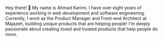Hey there! 👋 My name is Ahmad Karimi. I have over eight years of experience working in web development and software engineering. Currently, I work as the Product Manager and Front-end Architect at Majazeh, building unique products that are helping people! I'm deeply passionate about creating loved and trusted products that help people do more.
